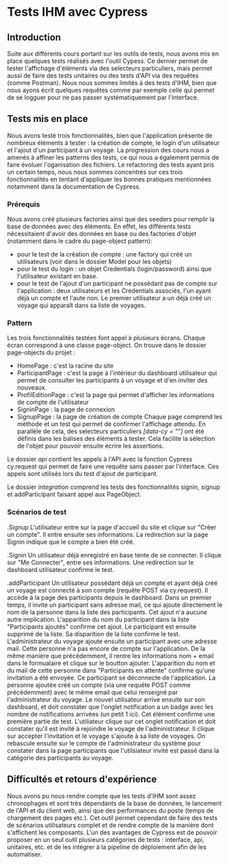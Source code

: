 # Tests IHM avec Cypress

## Introduction

Suite aux différents cours portant sur les outils de tests, nous avons mis en place quelques tests réalisés avec l'outil Cypess. Ce dernier permet de tester l'affichage d'éléments via des selecteurs particuliers, mais permet aussi de faire des tests unitaires ou des tests d'API via des requêtes (comme Postman). Nous nous sommes limités à des tests d'IHM, bien que nous ayons écrit quelques requêtes comme par exemple celle qui permet de se logguer pour ne pas passer systématiquement par l'interface. 

## Tests mis en place

Nous avons testé trois fonctionnalités, bien que l'application présente de nombreux éléments à tester : la création de compte, le login d'un utilisateur et l'ajout d'un participant à un voyage. 
La progression des cours nous a amenés à affiner les patterns des tests, ce qui nous a également permis de faire évoluer l'oganisation des fichiers. Le refactoring des tests ayant pris un certain temps, nous nous sommes concentrés sur ces trois fonctionnalités en tentant d'appliquer les bonnes pratiques mentionnées notamment dans la documentation de Cypress. 

### Prérequis 

Nous avons créé plusieurs factories ainsi que des seeders pour remplir la base de données avec des éléments. En effet, les différents tests nécessitaient d'avoir des données en base ou des factories d'objet (notamment dans le cadre du page-object pattern): 
* pour le test de la création de compte : une factory qui créé un utilisateurs (voir dans le dossier Model pour les objets)
* pour le test du login : un objet Credentials (login/password) ainsi que l'utilisateur existant en base. 
* pour le test de l'ajout d'un participant ne possédant pas de compte sur l'application : deux utilisateurs et les Credentials associés, l'un ayant déjà un compte et l'aute non. Le premier utilisateur a un déjà créé un voyage qui apparaît dans sa liste de voyages. 

### Pattern
Les trois fonctionnalités testées font appel à plusieurs écrans. Chaque écran correspond à une classe page-object. On trouve dans le dossier page-objects du projet : 
* HomePage : c'est la racine du site
* ParticipantPage : c'est la page à l'intérieur du dashboard utilisateur qui permet de consulter les participants à un voyage et d'en inviter des nouveaux. 
* ProfilEditionPage : c'est la page qui permet d'afficher les informations de compte de l'utilisateur 
* SigninPage : la page de connexion 
* SignupPage : la page de création de compte
Chaque page comprend les méthode et un test qui permet de confirmer l'affichage attendu. En parallèle de cela, des selecteurs particuliers _[data-cy = ""]_ ont été définis dans les balises des éléments à tester. Cela facilite la sélection de l'objet pour pouvoir ensuite écrire les assertions. 

Le dossier _api_ contient les appels à l'API avec la fonction Cypress cy.request qui permet de faire une requête sans passer par l'interface. Ces appels sont utilisés lors du test d'ajout de participant. 

Le dossier _integration_ comprend les tests des fonctionnalités signin, signup et addParticipant faisant appel aux PageObject. 

### Scénarios de test
.Signup
L'utilisateur entre sur la page d'accueil du site et clique sur "Créer un compte". Il entre ensuite ses informations. La redirection sur la page Signin indique que le compte a bien été créé. 

.Signin
Un utilisateur déjà enregistré en base tente de se connecter. Il clique sur "Me Connecter", entre ses informations. Une redirection sur le dashboard utilisateur confirme le test. 

.addParticipant
Un utilisateur possédant déjà un compte et ayant déjà créé un voyage est connecté à son compte (requête POST via cy.request). Il accède à la page des participants depuis le dashboard. 
Dans un premier temps, il invite un participant sans adresse mail, ce qui ajoute directement le nom de la personne dans la liste des participants. Cet ajout n'a aucune autre implication. L'apparition du nom du participant dans la liste "Participants ajoutés" confirme cet ajout. Le participant est ensuite supprimé de la liste. Sa disparition de la liste confirme le test. 
L'administrateur du voyage ajoute ensuite un participant avec une adresse mail. Cette personne n'a pas encore de compte sur l'application. De la même manière que précédemment, il rentre les informations nom + email dans le formualaire et clique sur le boutton ajouter. L'apparition du nom et du mail de cette personne dans "Participants en attente" confirme qu'une invitation a été envoyée. Ce participant se déconnecte de l'application. 
La personne ajoutée créé un compte (via une requête POST comme précédemment) avec le même email que celui renseigné par l'administrateur du voyage. Le nouvel utilisateur arrive ensuite sur son dashboard, et doit constater que l'onglet notification a un badge avec les nombre de notifications arrivées (un petit 1 ici). Cet élément confirme une première partie de test. L'utiliateur clique sur cet onglet notification et doit constater qu'il est invité à rejoindre le voyage de l'administrateur. Il clique sur accepter l'invitation et le voyage s'ajoute à sa liste de voyages. On rebascule ensuite sur le compte de l'administrateur du système pour constater dans la page participants que l'utilsiateur invité est passé dans la catégorie des participants au voyage. 

## Difficultés et retours d'expérience

Nous avons pu nous rendre compte que les tests d'IHM sont assez chronophages et sont très dépendants de la base de données, le lancement de l'API et du client web, ainsi que des performances du poste (temps de chargement des pages etc.). Cet outil permet cependant de faire des tests de scénarios utilisateurs complet et de rendre compte de la manière dont s'affichent les composants. L'un des avantages de Cypress est de pouvoir proposer en un seul outil plusieurs catégories de tests : interface, api, unitaires, etc. et de les intégrer à la pipeline de déploiement afin de les automatiser. 
